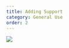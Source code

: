 ```yaml
---
title: Adding Support 
category: General Use
order: 2
---
```


![](//localhost:4000/cmac-formlabs/images/layout.jpg)